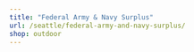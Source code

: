 ```yaml
---
title: "Federal Army & Navy Surplus"
url: /seattle/federal-army-and-navy-surplus/
shop: outdoor
---
```

